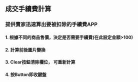 
## 成交手續費計算

### 提供賣家迅速算出要被扣除的手續費APP

#### 1. 根據不同的商品售價，決定是否需要手續費(在此設定金額>100)
#### 2. 計算前後圖片變換
#### 3. Clear按鈕清除欄位， 可重新計算
#### 4. 按Button即收鍵盤
